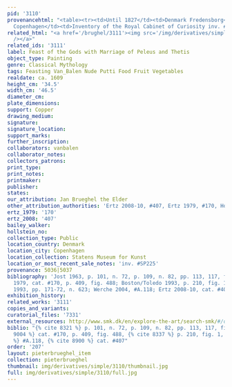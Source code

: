 ```yaml
---
pid: '3110'
provenancehtml: "<table><tr><td>Until 1827</td><td>Denmark Fredensborg</td><td></td></tr><tr><td>1827</td><td>Denmark
  Copenhagen</td><td>Inventory of the Royal Cabinet of Curiosity inv. #1023</td></tr></table>"
related_html: "<a href='/brughel/3111'><img src='/img/derivatives/simple/3111/thumbnail.jpg'
  /></a>"
related_ids: '3111'
label: Feast of the Gods with Marriage of Peleus and Thetis
object_type: Painting
genre: Classical Mythology
tags: Feasting Van_Balen Nude Putti Food Fruit Vegetables
realdate: ca. 1609
height_cm: '34.5'
width_cm: '46.5'
diameter_cm:
plate_dimensions:
support: Copper
drawing_medium:
signature:
signature_location:
support_marks:
further_inscription:
collaborators: vanbalen
collaborator_notes:
collectors_patrons:
print_type:
print_notes:
printmaker:
publisher:
states:
our_attribution: Jan Brueghel the Elder
other_attribution_authorities: 'Ertz 2008-10, #407, Ertz 1979, #170, Honig database'
ertz_1979: '170'
ertz_2008: '407'
bailey_walker:
hollstein_no:
collection_type: Public
location_country: Denmark
location_city: Copenhagen
location_collection: Statens Museum for Kunst
location_or_most_recent_sale_notes: 'inv. #SP225'
provenance: 5036|5037
bibliography: 'Jost 1963, p. 101, n. 72, p. 109, n. 82, pp. 113, 117, fig. 16; Ertz
  1979, cat. #170, p. 409, fig. 488; Boston/Toledo 1993, p. 210, fig. 1; Froitzheim-Hegger
  1993, pp. 171-72, n. 623; Werche 2004, #A.118; Ertz 2008-10, cat. #407'
exhibition_history:
related_works: '3111'
copies_and_variants:
curatorial_files: '7331'
external_resources: http://www.smk.dk/en/explore-the-art/search-smk/#/detail/KMSsp225
biblio: "{% cite 8321 %} p. 101, n. 72, p. 109, n. 82, pp. 113, 117, fig. 16, {% cite
  9004 %} cat. #170, p. 409, fig. 488, {% cite 8337 %} p. 210, fig. 1, {% cite 8912
  %} #A.118, {% cite 8900 %} cat. #407"
order: '207'
layout: pieterbrueghel_item
collection: pieterbrueghel
thumbnail: img/derivatives/simple/3110/thumbnail.jpg
full: img/derivatives/simple/3110/full.jpg
---
```

